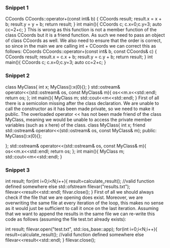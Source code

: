 ### Snippet 1
CCoords CCoords::operator+(const int& b) {
        CCoords result;
        result.x = x + b;
        result.y = y + b;
        return result;
    }
int main(){
    CCoords c;
    c.x=0;c.y=3;
    auto cc=2+c;
}
This is wrong as this function is not a member function of the class CCoords but it is a friend function. As such we need to pass an object of class CCoords as well.
We also need to ensure that the order is correct, so since in the main we are calling int + CCoords we can correct this as follows:
CCoords CCoords::operator+(const int& b, const CCoords& c) {
        CCoords result;
        result.x = c.x + b;
        result.y = c.y + b;
        return result;
    }
int main(){
    CCoords c;
    c.x=0;c.y=3;
    auto cc=2+c;
}

### Snippet 2
class MyClass{
  int x;
  MyClass():x(0){};
}
std::ostream& operator<<(std::ostream& os, const MyClass& m){
    os<<m.x<<std::endl;
    return os;
};
int main(){
    MyClass m;
    std::cout<<m<<std::endl;
}
First of all there is a semicolon missing after the class declaration.
We are unable to call the constructor as it has been made private, so we need to make it public.
The overloaded operator << has not been made friend of the class MyClass, meaning we would be unable to access the private member variables (such as x here) of the class.
class MyClass{
  int x;
  friend std::ostream& operator<<(std::ostream& os, const MyClass& m);
public:
  MyClass():x(0){};

};
std::ostream& operator<<(std::ostream& os, const MyClass& m){
    os<<m.x<<std::endl;
    return os;
};
int main(){
    MyClass m;
    std::cout<<m<<std::endl;
}

### Snippet 3
int result;
for(int i=0;i<N;i++){
   result=calculate_result();  //valid function defined somewhere else
   std::ofstream filevar("results.txt");
   filevar<<result<<std::endl;
   filvar.close();
}
First of all we should always check if the file that we are opening does exist.
Moreover, we are overwriting the same file at every iteration of the loop, this makes no sense as it would just be sufficient to call it once on the last iteration.
Assuming that we want to append the results in the same file we can re-write this code as follows (assuming the file test.txt already exists):

int result;
filevar.open("test.txt", std::ios_base::app);
for(int i=0;i<N;i++){
   result=calculate_result();  //valid function defined somewhere else
   filevar<<result<<std::endl;
}
filevar.close();

